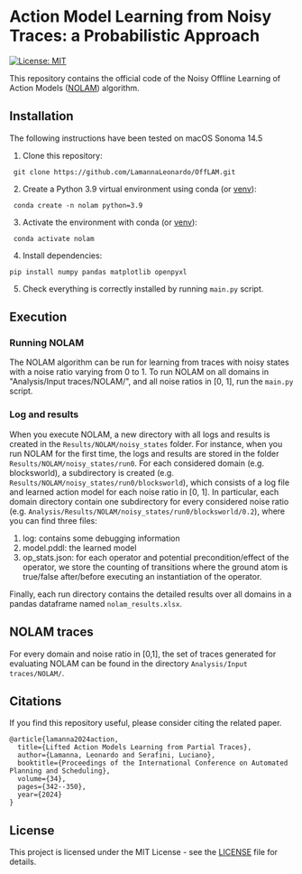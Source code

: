 # Action Model Learning from Noisy Traces: a Probabilistic Approach
[![License: MIT](https://img.shields.io/badge/License-MIT-green.svg)](https://opensource.org/licenses/MIT)

This repository contains the official code of the Noisy Offline Learning of Action Models ([NOLAM](https://doi.org/10.1609/icaps.v34i1.31493)) algorithm.


## Installation
The following instructions have been tested on macOS Sonoma 14.5


1. Clone this repository:
```
 git clone https://github.com/LamannaLeonardo/OffLAM.git
```

2. Create a Python 3.9 virtual environment using conda (or [venv](https://packaging.python.org/en/latest/guides/installing-using-pip-and-virtual-environments/#create-a-new-virtual-environment)):
```
 conda create -n nolam python=3.9
```

3. Activate the environment with conda (or [venv](https://packaging.python.org/en/latest/guides/installing-using-pip-and-virtual-environments/#activate-a-virtual-environment)):
```
 conda activate nolam
```

4. Install dependencies:
```
pip install numpy pandas matplotlib openpyxl
```

5. Check everything is correctly installed by running `main.py` script.


## Execution

### Running NOLAM
The NOLAM algorithm can be run for learning from traces with noisy states with a noise ratio varying from 0 to 1. 
To run NOLAM on all domains in "Analysis/Input traces/NOLAM/", and all noise ratios in [0, 1], run the `main.py` script.

### Log and results
When you execute NOLAM, a new directory with all logs and results is created in the `Results/NOLAM/noisy_states` folder. For instance, when you run NOLAM for the first time, the logs and results are stored in the folder `Results/NOLAM/noisy_states/run0`. For each considered domain (e.g. blocksworld), a subdirectory is created (e.g. `Results/NOLAM/noisy_states/run0/blocksworld`), which consists of a log file and learned action model for each noise ratio in [0, 1].
In particular, each domain directory contain one subdirectory for every considered noise ratio (e.g. `Analysis/Results/NOLAM/noisy_states/run0/blocksworld/0.2`),
where you can find three files:
1. log: contains some debugging information
2. model.pddl: the learned model
3. op_stats.json: for each operator and potential precondition/effect of the operator, we store the counting of transitions where the ground atom is true/false after/before executing an instantiation of the operator.

Finally, each run directory contains the detailed results over all domains in a pandas dataframe named `nolam_results.xlsx`.


## NOLAM traces
For every domain and noise ratio in [0,1], the set of traces generated for evaluating NOLAM can be found in the directory `Analysis/Input traces/NOLAM/`.  



## Citations
If you find this repository useful, please consider citing the related paper.
```
@article{lamanna2024action,
  title={Lifted Action Models Learning from Partial Traces},
  author={Lamanna, Leonardo and Serafini, Luciano},
  booktitle={Proceedings of the International Conference on Automated Planning and Scheduling},
  volume={34},
  pages={342--350},
  year={2024}
}
```

## License
This project is licensed under the MIT License - see the [LICENSE](/LICENSE) file for details.
